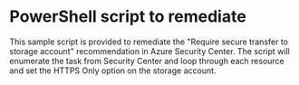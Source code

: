 # PowerShell script to remediate

This sample script is provided to remediate the "Require secure transfer to storage account" 
recommendation in Azure Security Center.  The script will enumerate the task from Security Center
and loop through each resource and set the HTTPS Only option on the storage account.
